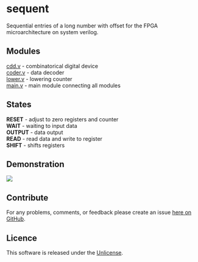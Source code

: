 # sequent
Sequential entries of a long number with offset for the FPGA microarchitecture on system verilog.

## Modules
<a href="https://github.com/mamadaliev/input-numbers/blob/master/cdd.v">cdd.v</a> - combinatorical digital device<br>
<a href="https://github.com/mamadaliev/input-numbers/blob/master/coder.v">coder.v</a> - data decoder<br>
<a href="https://github.com/mamadaliev/input-numbers/blob/master/lower.v">lower.v</a> - lowering counter<br>
<a href="https://github.com/mamadaliev/input-numbers/blob/master/main.v">main.v</a> - main module connecting all modules</br>

## States
<b>RESET</b> - adjust to zero registers and counter<br>
<b>WAIT</b> - waiting to input data<br>
<b>OUTPUT</b> - data output<br>
<b>READ</b> - read data and write to register<br>
<b>SHIFT</b> - shifts registers<br>

## Demonstration
<img src="https://i.ibb.co/VBcBk2R/test.png">

## Contribute
For any problems, comments, or feedback please create an issue [here on GitHub](https://github.com/mamadaliev/input-numbers/issues).
<br>

## Licence
This software is released under the [Unlicense](http://unlicense.org).
